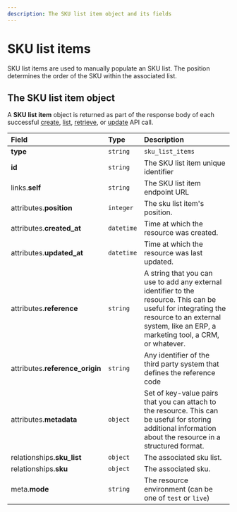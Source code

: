 ```yaml
---
description: The SKU list item object and its fields
---
```


# SKU list items

SKU list items are used to manually populate an SKU list. The position determines the order of the SKU within the associated list.

## The SKU list item object

A **SKU list item** object is returned as part of the response body of each successful [create](https://docs.commercelayer.io/api/resources/sku_list_items/create_sku_list_item), [list](https://docs.commercelayer.io/api/resources/sku_list_items/list_sku_list_items), [retrieve](https://docs.commercelayer.io/api/resources/sku_list_items/retrieve_sku_list_item), or [update](https://docs.commercelayer.io/api/resources/sku_list_items/update_sku_list_item) API call.

| Field | Type | Description |
| :--- | :--- | :--- |
| **type** | `string` | `sku_list_items` |
| **id** | `string` | The SKU list item unique identifier |
| links.**self** | `string` | The SKU list item endpoint URL |
| attributes.**position** | `integer` | The sku list item's position. |
| attributes.**created\_at** | `datetime` | Time at which the resource was created. |
| attributes.**updated\_at** | `datetime` | Time at which the resource was last updated. |
| attributes.**reference** | `string` | A string that you can use to add any external identifier to the resource. This can be useful for integrating the resource to an external system, like an ERP, a marketing tool, a CRM, or whatever. |
| attributes.**reference\_origin** | `string` | Any identifier of the third party system that defines the reference code |
| attributes.**metadata** | `object` | Set of key-value pairs that you can attach to the resource. This can be useful for storing additional information about the resource in a structured format. |
| relationships.**sku\_list** | `object` | The associated sku list. |
| relationships.**sku** | `object` | The associated sku. |
| meta.**mode** | `string` | The resource environment \(can be one of `test` or `live`\) |

